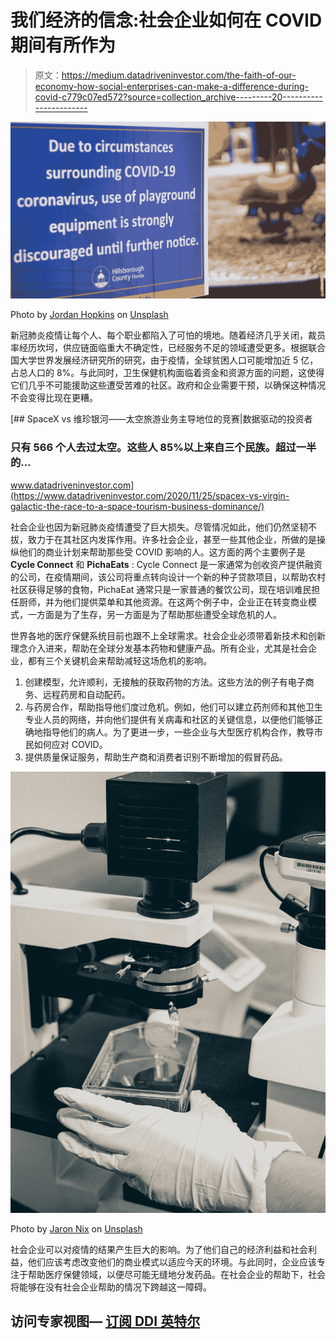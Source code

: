 # 我们经济的信念:社会企业如何在 COVID 期间有所作为

> 原文：<https://medium.datadriveninvestor.com/the-faith-of-our-economy-how-social-enterprises-can-make-a-difference-during-covid-c779c07ed572?source=collection_archive---------20----------------------->

![](img/ff17629d913db3db4ab9fdd6a07ae34d.png)

Photo by [Jordan Hopkins](https://unsplash.com/@jhopkinswriting?utm_source=medium&utm_medium=referral) on [Unsplash](https://unsplash.com?utm_source=medium&utm_medium=referral)

新冠肺炎疫情让每个人、每个职业都陷入了可怕的境地。随着经济几乎关闭，裁员率经历坎坷，供应链面临重大不确定性，已经服务不足的领域遭受更多。根据联合国大学世界发展经济研究所的研究，由于疫情，全球贫困人口可能增加近 5 亿，占总人口的 8%。与此同时，卫生保健机构面临着资金和资源方面的问题，这使得它们几乎不可能援助这些遭受苦难的社区。政府和企业需要干预，以确保这种情况不会变得比现在更糟。

[](https://www.datadriveninvestor.com/2020/11/25/spacex-vs-virgin-galactic-the-race-to-a-space-tourism-business-dominance/) [## SpaceX vs 维珍银河——太空旅游业务主导地位的竞赛|数据驱动的投资者

### 只有 566 个人去过太空。这些人 85%以上来自三个民族。超过一半的…

www.datadriveninvestor.com](https://www.datadriveninvestor.com/2020/11/25/spacex-vs-virgin-galactic-the-race-to-a-space-tourism-business-dominance/) 

社会企业也因为新冠肺炎疫情遭受了巨大损失。尽管情况如此，他们仍然坚韧不拔，致力于在其社区内发挥作用。许多社会企业，甚至一些其他企业，所做的是操纵他们的商业计划来帮助那些受 COVID 影响的人。这方面的两个主要例子是 **Cycle Connect** 和 **PichaEats** : Cycle Connect 是一家通常为创收资产提供融资的公司，在疫情期间，该公司将重点转向设计一个新的种子贷款项目，以帮助农村社区获得足够的食物，PichaEat 通常只是一家普通的餐饮公司，现在培训难民担任厨师，并为他们提供菜单和其他资源。在这两个例子中，企业正在转变商业模式，一方面是为了生存，另一方面是为了帮助那些遭受全球危机的人。

世界各地的医疗保健系统目前也跟不上全球需求。社会企业必须带着新技术和创新理念介入进来，帮助在全球分发基本药物和健康产品。所有企业，尤其是社会企业，都有三个关键机会来帮助减轻这场危机的影响。

1.  创建模型，允许顺利，无接触的获取药物的方法。这些方法的例子有电子商务、远程药房和自动配药。
2.  与药房合作，帮助指导他们度过危机。例如，他们可以建立药剂师和其他卫生专业人员的网络，并向他们提供有关病毒和社区的关键信息，以便他们能够正确地指导他们的病人。为了更进一步，一些企业与大型医疗机构合作，教导市民如何应对 COVID。
3.  提供质量保证服务，帮助生产商和消费者识别不断增加的假冒药品。

![](img/41a621f886b0982e29b40814a4ad4c21.png)

Photo by [Jaron Nix](https://unsplash.com/@jaronnix?utm_source=medium&utm_medium=referral) on [Unsplash](https://unsplash.com?utm_source=medium&utm_medium=referral)

社会企业可以对疫情的结果产生巨大的影响。为了他们自己的经济利益和社会利益，他们应该考虑改变他们的商业模式以适应今天的环境。与此同时，企业应该专注于帮助医疗保健领域，以便尽可能无缝地分发药品。在社会企业的帮助下，社会将能够在没有社会企业帮助的情况下跨越这一障碍。

## 访问专家视图— [订阅 DDI 英特尔](https://datadriveninvestor.com/ddi-intel)